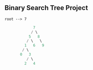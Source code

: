 ## Binary Search Tree Project

`root --> 7`

```java
             7
            / \
           5   8
          / \   \
         1   6   9
        / \
       0   3
          / \
         2   4
```
